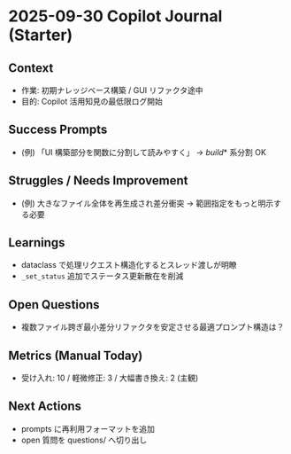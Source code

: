 # 2025-09-30 Copilot Journal (Starter)

## Context
- 作業: 初期ナレッジベース構築 / GUI リファクタ途中
- 目的: Copilot 活用知見の最低限ログ開始

## Success Prompts
- (例) 「UI 構築部分を関数に分割して読みやすく」 → _build_* 系分割 OK

## Struggles / Needs Improvement
- (例) 大きなファイル全体を再生成され差分衝突 -> 範囲指定をもっと明示する必要

## Learnings
- dataclass で処理リクエスト構造化するとスレッド渡しが明瞭
- `_set_status` 追加でステータス更新散在を削減

## Open Questions
- 複数ファイル跨ぎ最小差分リファクタを安定させる最適プロンプト構造は？

## Metrics (Manual Today)
- 受け入れ: 10 / 軽微修正: 3 / 大幅書き換え: 2 (主観)

## Next Actions
- prompts に再利用フォーマットを追加
- open 質問を questions/ へ切り出し
